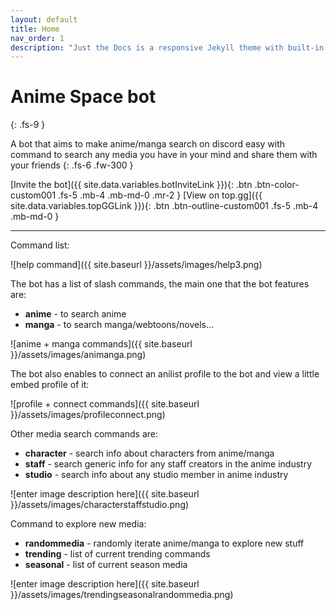 ```yaml
---
layout: default
title: Home
nav_order: 1
description: "Just the Docs is a responsive Jekyll theme with built-in search that is easily customizable and hosted on GitHub Pages."
---
```


# Anime Space bot
{: .fs-9 }

A bot that aims to make anime/manga search on discord easy with command to search any media you have in your mind and share them with your friends
{: .fs-6 .fw-300 }

[Invite the bot]({{ site.data.variables.botInviteLink }}){: .btn .btn-color-custom001 .fs-5 .mb-4 .mb-md-0 .mr-2 } [View on top.gg]({{ site.data.variables.topGGLink }}){: .btn .btn-outline-custom001 .fs-5 .mb-4 .mb-md-0 }


---

Command list:

![help command]({{ site.baseurl }}/assets/images/help3.png)

The bot has a list of slash commands, the main one that the bot features are:

- **anime** - to search anime
- **manga** - to search manga/webtoons/novels...

![anime + manga commands]({{ site.baseurl }}/assets/images/animanga.png)

The bot also enables to connect an anilist profile to the bot and view a little embed profile of it:

![profile + connect commands]({{ site.baseurl }}/assets/images/profileconnect.png)

Other media search commands are:

- **character** - search info about characters from anime/manga
- **staff** - search generic info for any staff creators in the anime industry
- **studio** - search info about any studio member in anime industry

![enter image description here]({{ site.baseurl }}/assets/images/characterstaffstudio.png)

Command to explore new media:

- **randommedia** - randomly iterate anime/manga to explore new stuff
- **trending** - list of current trending commands
- **seasonal** - list of current season media

![enter image description here]({{ site.baseurl }}/assets/images/trendingseasonalrandommedia.png)
